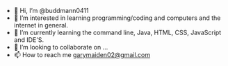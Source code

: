 - 👋 Hi, I’m @buddmann0411
- 👀 I’m interested in learning programming/coding and computers and the internet in general.
- 🌱 I’m currently learning the command line, Java, HTML, CSS, JavaScript and IDE'S.
- 💞️ I’m looking to collaborate on ...
- 📫 How to reach me garymaiden02@gmail.com 

<!---
buddmann0411/buddmann0411 is a ✨ special ✨ repository because its `README.md` (this file) appears on your GitHub profile.
You can click the Preview link to take a look at your changes.
--->
